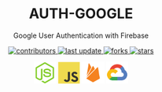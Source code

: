 <div align="center">
  <h1>AUTH-GOOGLE</h1>
  
  <p>
    Google User Authentication with Firebase
  </p>
  <p>
  <a href="https://github.com/edegan-furb/Auth-Google/graphs/contributors">
    <img src="https://img.shields.io/github/contributors/edegan-furb/Auth-Google" alt="contributors" />
  </a>
  <a href="">
    <img src="https://img.shields.io/github/last-commit/Louis3797/awesome-readme-template" alt="last update" />
  </a>
  <a href="https://github.com/edegan-furb/Auth-Google/network/members">
    <img src="https://img.shields.io/github/forks/edegan-furb/Auth-Google" alt="forks" />
  </a>
  <a href="https://github.com/edegan-furb/Auth-Google/stargazers">
    <img src="https://img.shields.io/github/stars/edegan-furb/Auth-Google" alt="stars" />
  </a>
</p>
<p>
 <img src="https://github.com/devicons/devicon/blob/master/icons/nodejs/nodejs-original.svg" title="NodeJS" alt="NodeJS" width="45" height="45"/>
 <img src="https://github.com/devicons/devicon/blob/master/icons/javascript/javascript-original.svg" title="JavaScript" alt="JavaScript" width="45" height="45"/>
 <img src="https://github.com/devicons/devicon/blob/master/icons/firebase/firebase-plain.svg" title="Firebase" alt="Firebase" width="45" height="45"/>
 <img src="https://github.com/devicons/devicon/blob/master/icons/googlecloud/googlecloud-original.svg" title="GoogleCloud" al="GoogleCloud" width="45" height="45"/>
</p>
</div>

